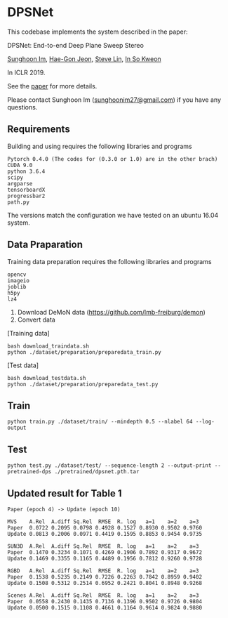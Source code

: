 # DPSNet

This codebase implements the system described in the paper:

DPSNet: End-to-end Deep Plane Sweep Stereo

[Sunghoon Im](https://sunghoonim.github.io/), [Hae-Gon Jeon](https://sites.google.com/site/hgjeoncv/), [Steve Lin](https://www.microsoft.com/en-us/research/people/stevelin/), [In So Kweon](http://rcv.kaist.ac.kr/)

In ICLR 2019.

See the [paper](https://openreview.net/pdf?id=ryeYHi0ctQ) for more details. 

Please contact Sunghoon Im (sunghoonim27@gmail.com) if you have any questions.


## Requirements

Building and using requires the following libraries and programs

    Pytorch 0.4.0 (The codes for (0.3.0 or 1.0) are in the other brach)
    CUDA 9.0
    python 3.6.4
    scipy
    argparse
    tensorboardX
    progressbar2
    path.py
    
The versions match the configuration we have tested on an ubuntu 16.04 system.

## Data Praparation 

Training data preparation requires the following libraries and programs

    opencv
    imageio
    joblib
    h5py
    lz4
    
1. Download DeMoN data (https://github.com/lmb-freiburg/demon)
2. Convert data

[Training data]
    
```
bash download_traindata.sh
python ./dataset/preparation/preparedata_train.py
```

[Test data]
    
```
bash download_testdata.sh
python ./dataset/preparation/preparedata_test.py
```
    
## Train
```
python train.py ./dataset/train/ --mindepth 0.5 --nlabel 64 --log-output
```

## Test
```
python test.py ./dataset/test/ --sequence-length 2 --output-print --pretrained-dps ./pretrained/dpsnet.pth.tar
```

## Updated result for Table 1
```
Paper (epoch 4) -> Update (epoch 10)

MVS    A.Rel  A.diff Sq.Rel  RMSE  R. log   a=1    a=2    a=3
Paper  0.0722 0.2095 0.0798 0.4928 0.1527 0.8930 0.9502 0.9760
Update 0.0813 0.2006 0.0971 0.4419 0.1595 0.8853 0.9454 0.9735

SUN3D  A.Rel  A.diff Sq.Rel  RMSE  R. log   a=1    a=2    a=3
Paper  0.1470 0.3234 0.1071 0.4269 0.1906 0.7892 0.9317 0.9672
Update 0.1469 0.3355 0.1165 0.4489 0.1956 0.7812 0.9260 0.9728

RGBD   A.Rel  A.diff Sq.Rel  RMSE  R. log   a=1    a=2    a=3
Paper  0.1538 0.5235 0.2149 0.7226 0.2263 0.7842 0.8959 0.9402
Update 0.1508 0.5312 0.2514 0.6952 0.2421 0.8041 0.8948 0.9268

Scenes A.Rel  A.diff Sq.Rel  RMSE  R. log   a=1    a=2    a=3
Paper  0.0558 0.2430 0.1435 0.7136 0.1396 0.9502 0.9726 0.9804
Update 0.0500 0.1515 0.1108 0.4661 0.1164 0.9614 0.9824 0.9880
```
